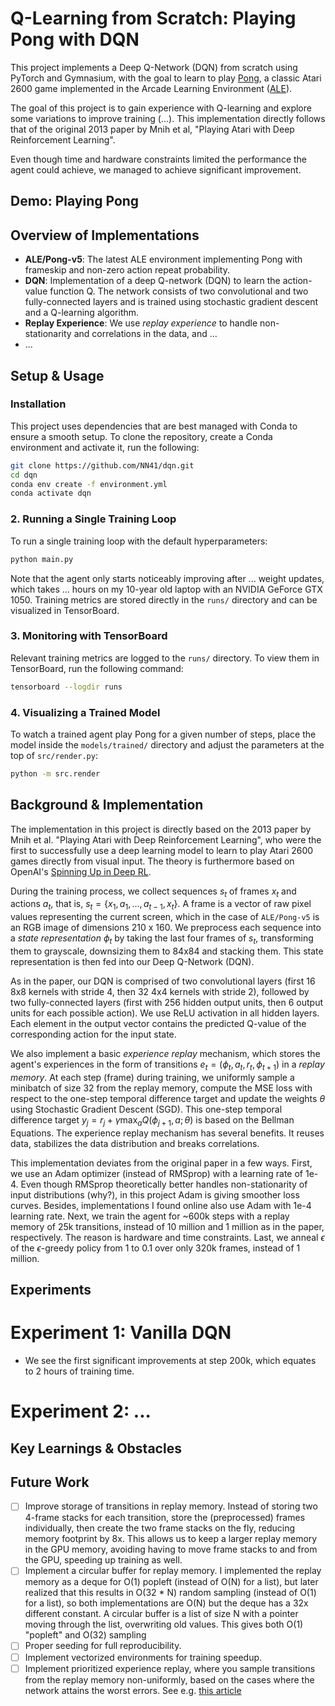 # Q-Learning from Scratch: Playing Pong with DQN

This project implements a Deep Q-Network (DQN) from scratch using PyTorch and Gymnasium, with the goal to learn to play [Pong](https://ale.farama.org/environments/pong/), a classic Atari 2600 game implemented in the Arcade Learning Environment ([ALE](https://ale.farama.org/)).

The goal of this project is to gain experience  with Q-learning and explore some variations to improve training (...). This implementation directly follows that of the original 2013 paper by Mnih et al, "Playing Atari with Deep Reinforcement Learning".

Even though time and hardware constraints limited the performance the agent could achieve, we managed to achieve significant improvement.

## Demo: Playing Pong


## Overview of Implementations
* **ALE/Pong-v5**: The latest ALE environment implementing Pong with frameskip and non-zero action repeat probability.
* **DQN**: Implementation of a deep Q-network (DQN) to learn the action-value function Q. The network consists of two convolutional and two fully-connected layers and is trained using stochastic gradient descent and a Q-learning algorithm.
* **Replay Experience**: We use *replay experience* to handle non-stationarity and correlations in the data, and ...
* ...

## Setup & Usage
### Installation

This project uses dependencies that are best managed with Conda to ensure a smooth setup. To clone the repository, create a Conda environment and activate it, run the following:
```bash
git clone https://github.com/NN41/dqn.git
cd dqn
conda env create -f environment.yml
conda activate dqn
```

### 2. Running a Single Training Loop
To run a single training loop with the default hyperparameters:

```bash
python main.py
```

Note that the agent only starts noticeably improving after ... weight updates, which takes ... hours on my 10-year old laptop with an NVIDIA GeForce GTX 1050. Training metrics are stored directly in the `runs/` directory and can be visualized in TensorBoard.

### 3. Monitoring with TensorBoard
Relevant training metrics are logged to the `runs/` directory. To view them in TensorBoard, run the following command:
```bash
tensorboard --logdir runs
```

### 4. Visualizing a Trained Model
To watch a trained agent play Pong for a given number of steps, place the model
inside the `models/trained/` directory and adjust the parameters at the top of
`src/render.py`:
```bash
python -m src.render
```

## Background & Implementation
The implementation in this project is directly based on the 2013 paper by Mnih et al. "Playing Atari with Deep Reinforcement Learning", who were the first to successfully use a deep learning model to learn to play Atari 2600 games directly from visual input. The theory is furthermore based on OpenAI's [Spinning Up in Deep RL](https://spinningup.openai.com/en/latest/index.html).

During the training process, we collect sequences $s_t$ of frames $x_t$ and actions $a_t$, that is, $s_t = \{x_1, a_1, \ldots, a_{t-1}, x_t\}$. A frame is a vector of raw pixel values representing the current screen, which in the case of ``ALE/Pong-v5`` is an RGB image of dimensions 210 x 160. We preprocess each sequence into a *state representation* $\phi_t$ by taking the last four frames of $s_t$, transforming them to grayscale, downsizing them to $84$x$84$ and stacking them. This state representation is then fed into our Deep Q-Network (DQN).

As in the paper, our DQN is comprised of two convolutional layers (first 16 8x8 kernels with stride 4, then 32 4x4 kernels with stride 2), followed by two fully-connected layers (first with 256 hidden output units, then 6 output units for each possible action). We use ReLU activation in all hidden layers. Each element in the output vector contains the predicted Q-value of the corresponding action for the input state.

We also implement a basic *experience replay* mechanism, which stores the agent's experiences in the form of transitions $e_t = (\phi_t, a_t, r_t, \phi_{t+1})$ in a *replay memory*. At each step (frame) during training, we uniformly sample a minibatch of size 32 from the replay memory, compute the MSE loss with respect to the one-step temporal difference target and update the weights $\theta$ using Stochastic Gradient Descent (SGD). This one-step temporal difference target $y_j = r_j + \gamma \max_{a}Q(\phi_{j+1}, a; \theta)$ is based on the Bellman Equations. The experience replay mechanism has several benefits. It reuses data, stabilizes the data distribution and breaks correlations.

This implementation deviates from the original paper in a few ways. First, we use an Adam optimizer (instead of RMSprop) with a learning rate of 1e-4. Even though RMSprop theoretically better handles non-stationarity of input distributions (why?), in this project Adam is giving smoother loss curves. Besides, implementations I found online also use Adam with 1e-4 learning rate. Next, we train the agent for ~600k steps with a replay memory of 25k transitions, instead of 10 million and 1 million as in the paper, respectively. The reason is hardware and time constraints. Last, we anneal $\epsilon$ of the $\epsilon$-greedy policy from 1 to 0.1 over only 320k frames, instead of 1 million. 

## Experiments
# Experiment 1: Vanilla DQN
- We see the first significant improvements at step 200k, which equates to 2 hours of training time.

# Experiment 2: ...

## Key Learnings & Obstacles


## Future Work
- [ ] Improve storage of transitions in replay memory. Instead of storing two 4-frame stacks for each transition, store the (preprocessed) frames individually, then create the two frame stacks on the fly, reducing memory footprint by 8x. This allows us to keep a larger replay memory in the GPU memory, avoiding having to move frame stacks to and from the GPU, speeding up training as well. 
- [ ] Implement a circular buffer for replay memory. I implemented the replay memory as a deque for O(1) popleft (instead of O(N) for a list), but later realized that this results in O(32 * N) random sampling (instead of O(1) for a list), so both implementations are O(N) but the deque has a 32x different constant. A circular buffer is a list of size N with a pointer moving through the list, overwriting old values. This gives both O(1) "popleft" and O(32) sampling
- [ ] Proper seeding for full reproducibility.
- [ ] Implement vectorized environments for training speedup.
- [ ] Implement prioritized experience replay, where you sample transitions from the replay memory non-uniformly, based on the cases where the network attains the worst errors. See e.g. [this article](https://medium.com/@joachimiak.krzysztof/learning-to-play-pong-with-pytorch-tianshou-a9b8d2f1b8bd)